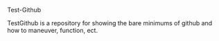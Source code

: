 Test-Github

TestGithub is a repository for showing the bare minimums of github and how to maneuver, function, ect.
